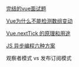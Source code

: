 [完结的vue面试题](https://vue3js.cn/interview/vue/show_if.htm)

[Vue为什么不能检测数组变动](https://segmentfault.com/a/1190000015783546)

[Vue.nextTick 的原理和用途](https://segmentfault.com/a/1190000012861862)

[JS 异步编程六种方案](https://juejin.cn/post/6844903760280420366)

观察者模式 vs 发布订阅模式
